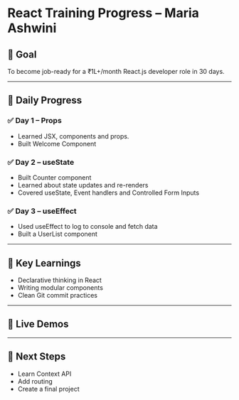 # React Training Progress – Maria Ashwini

## 🌱 Goal
To become job-ready for a ₹1L+/month React.js developer role in 30 days.

---

## 📅 Daily Progress

### ✅ Day 1 – Props
- Learned JSX, components and props.
- Built Welcome Component


### ✅ Day 2 – useState
- Built Counter component
- Learned about state updates and re-renders
- Covered useState, Event handlers and Controlled Form Inputs

### ✅ Day 3 – useEffect
- Used useEffect to log to console and fetch data
- Built a UserList component

---

## 🧠 Key Learnings
- Declarative thinking in React
- Writing modular components
- Clean Git commit practices

---

## 🔗 Live Demos


---

## 📌 Next Steps
- Learn Context API
- Add routing
- Create a final project
